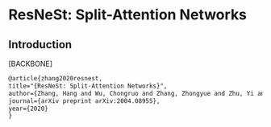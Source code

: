 # ResNeSt: Split-Attention Networks

## Introduction

[BACKBONE]

```latex
@article{zhang2020resnest,
title="{ResNeSt: Split-Attention Networks}",
author={Zhang, Hang and Wu, Chongruo and Zhang, Zhongyue and Zhu, Yi and Zhang, Zhi and Lin, Haibin and Sun, Yue and He, Tong and Muller, Jonas and Manmatha, R. and Li, Mu and Smola, Alexander},
journal={arXiv preprint arXiv:2004.08955},
year={2020}
}
```
